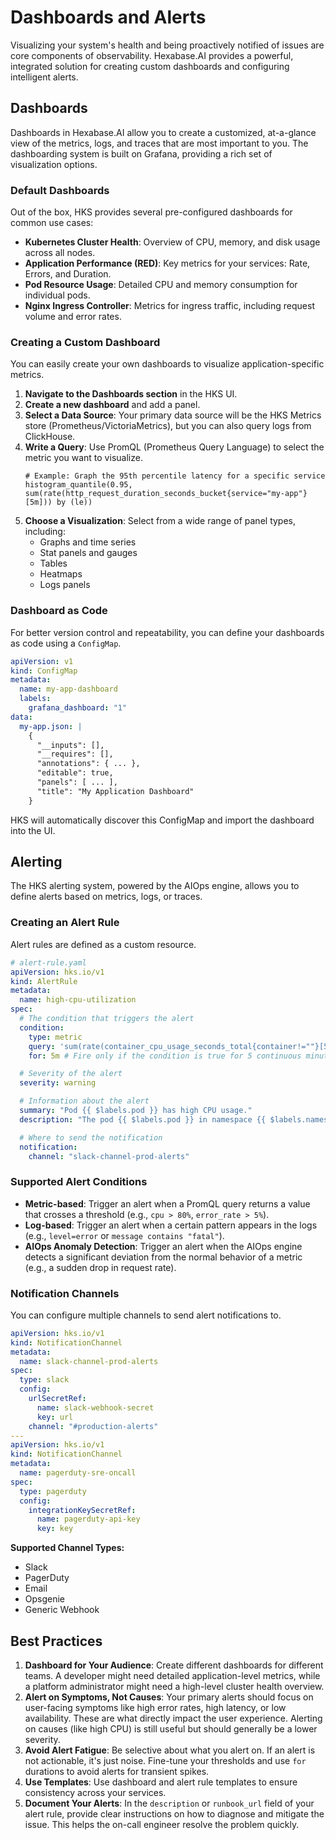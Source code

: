 # Dashboards and Alerts

Visualizing your system's health and being proactively notified of issues are core components of observability. Hexabase.AI provides a powerful, integrated solution for creating custom dashboards and configuring intelligent alerts.

## Dashboards

Dashboards in Hexabase.AI allow you to create a customized, at-a-glance view of the metrics, logs, and traces that are most important to you. The dashboarding system is built on Grafana, providing a rich set of visualization options.

### Default Dashboards

Out of the box, HKS provides several pre-configured dashboards for common use cases:

- **Kubernetes Cluster Health**: Overview of CPU, memory, and disk usage across all nodes.
- **Application Performance (RED)**: Key metrics for your services: Rate, Errors, and Duration.
- **Pod Resource Usage**: Detailed CPU and memory consumption for individual pods.
- **Nginx Ingress Controller**: Metrics for ingress traffic, including request volume and error rates.

### Creating a Custom Dashboard

You can easily create your own dashboards to visualize application-specific metrics.

1.  **Navigate to the Dashboards section** in the HKS UI.
2.  **Create a new dashboard** and add a panel.
3.  **Select a Data Source**: Your primary data source will be the HKS Metrics store (Prometheus/VictoriaMetrics), but you can also query logs from ClickHouse.
4.  **Write a Query**: Use PromQL (Prometheus Query Language) to select the metric you want to visualize.
    ```promql
    # Example: Graph the 95th percentile latency for a specific service
    histogram_quantile(0.95, sum(rate(http_request_duration_seconds_bucket{service="my-app"}[5m])) by (le))
    ```
5.  **Choose a Visualization**: Select from a wide range of panel types, including:
    - Graphs and time series
    - Stat panels and gauges
    - Tables
    - Heatmaps
    - Logs panels

### Dashboard as Code

For better version control and repeatability, you can define your dashboards as code using a `ConfigMap`.

```yaml
apiVersion: v1
kind: ConfigMap
metadata:
  name: my-app-dashboard
  labels:
    grafana_dashboard: "1"
data:
  my-app.json: |
    {
      "__inputs": [],
      "__requires": [],
      "annotations": { ... },
      "editable": true,
      "panels": [ ... ],
      "title": "My Application Dashboard"
    }
```

HKS will automatically discover this ConfigMap and import the dashboard into the UI.

## Alerting

The HKS alerting system, powered by the AIOps engine, allows you to define alerts based on metrics, logs, or traces.

### Creating an Alert Rule

Alert rules are defined as a custom resource.

```yaml
# alert-rule.yaml
apiVersion: hks.io/v1
kind: AlertRule
metadata:
  name: high-cpu-utilization
spec:
  # The condition that triggers the alert
  condition:
    type: metric
    query: 'sum(rate(container_cpu_usage_seconds_total{container!=""}[5m])) by (pod) > 0.8'
    for: 5m # Fire only if the condition is true for 5 continuous minutes

  # Severity of the alert
  severity: warning

  # Information about the alert
  summary: "Pod {{ $labels.pod }} has high CPU usage."
  description: "The pod {{ $labels.pod }} in namespace {{ $labels.namespace }} has been using over 80% CPU for the last 5 minutes."

  # Where to send the notification
  notification:
    channel: "slack-channel-prod-alerts"
```

### Supported Alert Conditions

- **Metric-based**: Trigger an alert when a PromQL query returns a value that crosses a threshold (e.g., `cpu > 80%`, `error_rate > 5%`).
- **Log-based**: Trigger an alert when a certain pattern appears in the logs (e.g., `level=error` or `message contains "fatal"`).
- **AIOps Anomaly Detection**: Trigger an alert when the AIOps engine detects a significant deviation from the normal behavior of a metric (e.g., a sudden drop in request rate).

### Notification Channels

You can configure multiple channels to send alert notifications to.

```yaml
apiVersion: hks.io/v1
kind: NotificationChannel
metadata:
  name: slack-channel-prod-alerts
spec:
  type: slack
  config:
    urlSecretRef:
      name: slack-webhook-secret
      key: url
    channel: "#production-alerts"
---
apiVersion: hks.io/v1
kind: NotificationChannel
metadata:
  name: pagerduty-sre-oncall
spec:
  type: pagerduty
  config:
    integrationKeySecretRef:
      name: pagerduty-api-key
      key: key
```

**Supported Channel Types:**

- Slack
- PagerDuty
- Email
- Opsgenie
- Generic Webhook

## Best Practices

1.  **Dashboard for Your Audience**: Create different dashboards for different teams. A developer might need detailed application-level metrics, while a platform administrator might need a high-level cluster health overview.
2.  **Alert on Symptoms, Not Causes**: Your primary alerts should focus on user-facing symptoms like high error rates, high latency, or low availability. These are what directly impact the user experience. Alerting on causes (like high CPU) is still useful but should generally be a lower severity.
3.  **Avoid Alert Fatigue**: Be selective about what you alert on. If an alert is not actionable, it's just noise. Fine-tune your thresholds and use `for` durations to avoid alerts for transient spikes.
4.  **Use Templates**: Use dashboard and alert rule templates to ensure consistency across your services.
5.  **Document Your Alerts**: In the `description` or `runbook_url` field of your alert rule, provide clear instructions on how to diagnose and mitigate the issue. This helps the on-call engineer resolve the problem quickly.
